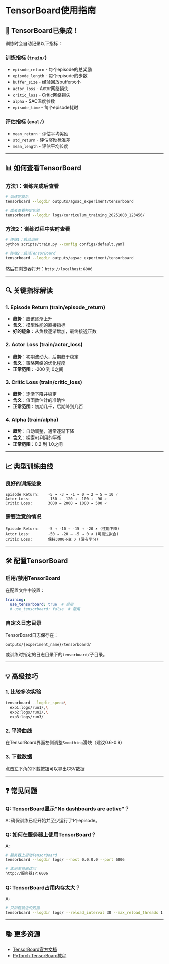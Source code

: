 # TensorBoard使用指南

## 🎯 TensorBoard已集成！

训练时会自动记录以下指标：

### **训练指标** (`train/`)
- `episode_return` - 每个episode的总奖励
- `episode_length` - 每个episode的步数
- `buffer_size` - 经验回放buffer大小
- `actor_loss` - Actor网络损失
- `critic_loss` - Critic网络损失
- `alpha` - SAC温度参数
- `episode_time` - 每个episode耗时

### **评估指标** (`eval/`)
- `mean_return` - 评估平均奖励
- `std_return` - 评估奖励标准差
- `mean_length` - 评估平均长度

---

## 📊 如何查看TensorBoard

### **方法1：训练完成后查看**
```bash
# 训练完成后
tensorboard --logdir outputs/agsac_experiment/tensorboard

# 或者查看特定实验
tensorboard --logdir logs/curriculum_training_20251003_123456/
```

### **方法2：训练过程中实时查看**
```bash
# 终端1：启动训练
python scripts/train.py --config configs/default.yaml

# 终端2：启动TensorBoard
tensorboard --logdir outputs/agsac_experiment/tensorboard
```

然后在浏览器打开：`http://localhost:6006`

---

## 🔍 关键指标解读

### **1. Episode Return (train/episode_return)**
- **趋势**：应该逐渐上升
- **含义**：模型性能的直接指标
- **好的迹象**：从负数逐渐增加，最终接近正数

### **2. Actor Loss (train/actor_loss)**
- **趋势**：初期波动大，后期趋于稳定
- **含义**：策略网络的优化程度
- **正常范围**：-200 到 0之间

### **3. Critic Loss (train/critic_loss)**
- **趋势**：逐渐下降并稳定
- **含义**：值函数估计的准确性
- **正常范围**：初期几千，后期降到几百

### **4. Alpha (train/alpha)**
- **趋势**：自动调整，通常逐渐下降
- **含义**：探索vs利用的平衡
- **正常范围**：0.2 到 1.0之间

---

## 📈 典型训练曲线

### **良好的训练迹象**
```
Episode Return:    -5 → -3 → -1 → 0 → 2 → 5 → 10 ✓
Actor Loss:        -150 → -120 → -100 → -90 ✓
Critic Loss:       3000 → 2000 → 1000 → 500 ✓
```

### **需要注意的情况**
```
Episode Return:    -5 → -10 → -15 → -20 ✗ (性能下降)
Actor Loss:        -50 → -20 → -5 → 0 ✗ (可能过拟合)
Critic Loss:       保持3000不变 ✗ (没有学习)
```

---

## 🛠️ 配置TensorBoard

### **启用/禁用TensorBoard**

在配置文件中设置：
```yaml
training:
  use_tensorboard: true  # 启用
  # use_tensorboard: false  # 禁用
```

### **自定义日志目录**

TensorBoard日志保存在：
```
outputs/{experiment_name}/tensorboard/
```

或训练时指定的日志目录下的`tensorboard/`子目录。

---

## 💡 高级技巧

### **1. 比较多次实验**
```bash
tensorboard --logdir_spec=\
  exp1:logs/run1/,\
  exp2:logs/run2/,\
  exp3:logs/run3/
```

### **2. 平滑曲线**
在TensorBoard界面左侧调整`Smoothing`滑块（建议0.6-0.9）

### **3. 下载数据**
点击左下角的下载按钮可以导出CSV数据

---

## ❓ 常见问题

### **Q: TensorBoard显示"No dashboards are active"？**
A: 确保训练已经开始并至少运行了1个episode。

### **Q: 如何在服务器上使用TensorBoard？**
A: 
```bash
# 服务器上启动TensorBoard
tensorboard --logdir logs/ --host 0.0.0.0 --port 6006

# 本地浏览器访问
http://服务器IP:6006
```

### **Q: TensorBoard占用内存太大？**
A: 
```bash
# 只加载最近的数据
tensorboard --logdir logs/ --reload_interval 30 --max_reload_threads 1
```

---

## 📚 更多资源

- [TensorBoard官方文档](https://www.tensorflow.org/tensorboard)
- [PyTorch TensorBoard教程](https://pytorch.org/tutorials/recipes/recipes/tensorboard_with_pytorch.html)

